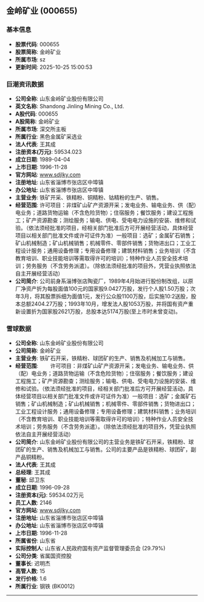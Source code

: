 ## 金岭矿业 (000655)

### 基本信息

- **股票代码**: 000655
- **股票简称**: 金岭矿业
- **所属市场**: sz
- **更新时间**: 2025-10-25 15:00:53

### 巨潮资讯数据

- **公司全称**: 山东金岭矿业股份有限公司
- **英文名称**: Shandong Jinling Mining Co., Ltd.
- **A股代码**: 000655
- **A股简称**: 金岭矿业
- **所属市场**: 深交所主板
- **所属行业**: 黑色金属矿采选业
- **法人代表**: 王其成
- **注册资本(万元)**: 59534.023
- **成立日期**: 1989-04-04
- **上市日期**: 1996-11-28
- **官方网站**: www.sdjlky.com
- **注册地址**: 山东省淄博市张店区中埠镇
- **办公地址**: 山东省淄博市张店区中埠镇
- **主营业务**: 铁矿开采、铁精粉、铜精粉、钴精粉的生产、销售。
- **经营范围**: 许可项目：非煤矿山矿产资源开采；发电业务、输电业务、供（配）电业务；道路货物运输（不含危险货物）；住宿服务；餐饮服务；建设工程施工；矿产资源勘查；测绘服务；输电、供电、受电电力设施的安装、维修和试验。（依法须经批准的项目，经相关部门批准后方可开展经营活动，具体经营项目以相关部门批准文件或许可证件为准）一般项目：选矿；金属矿石销售；矿山机械制造；矿山机械销售；机械零件、零部件销售；货物进出口；工业工程设计服务；通用设备修理；专用设备修理；建筑材料销售；业务培训（不含教育培训、职业技能培训等需取得许可的培训）；特种作业人员安全技术培训；劳务服务（不含劳务派遣）。（除依法须经批准的项目外，凭营业执照依法自主开展经营活动）
- **公司简介**: 公司前身系淄博张店陶瓷厂，1989年4月始进行股份制改组，以原厂净资产折为每股面值100元的国家股9.0427万股，发行个人股1.50万股；次年3月，将其股票拆细为面值1元，发行公众股1100万股，后实施10:2送股，股本总额2404.27万股；1993年10月，增发法人股1053万股，并将国有资产重新设置折为国家股2621万股，总股本达5174万股(至上市时未曾变动)。

### 雪球数据

- **公司全称**: 山东金岭矿业股份有限公司
- **公司简称**: 金岭矿业
- **主营业务**: 铁矿石开采，铁精粉、球团矿的生产、销售及机械加工与销售。
- **经营范围**: 　　许可项目：非煤矿山矿产资源开采；发电业务、输电业务、供（配）电业务；道路货物运输（不含危险货物）；住宿服务；餐饮服务；建设工程施工；矿产资源勘查；测绘服务；输电、供电、受电电力设施的安装、维修和试验。（依法须经批准的项目，经相关部门批准后方可开展经营活动，具体经营项目以相关部门批准文件或许可证件为准）一般项目：选矿；金属矿石销售；矿山机械制造；矿山机械销售；机械零件、零部件销售；货物进出口；工业工程设计服务；通用设备修理；专用设备修理；建筑材料销售；业务培训（不含教育培训、职业技能培训等需取得许可的培训）；特种作业人员安全技术培训；劳务服务（不含劳务派遣）。（除依法须经批准的项目外，凭营业执照依法自主开展经营活动）
- **公司简介**: 山东金岭矿业股份有限公司的主营业务是铁矿石开采，铁精粉、球团矿的生产、销售及机械加工与销售。公司的主要产品是铁精粉、球团矿，副产品铜精粉。
- **法人代表**: 王其成
- **总经理**: 王其成
- **董秘**: 邱卫东
- **成立日期**: 1996-09-28
- **注册资本(元)**: 59534.02万元
- **员工人数**: 2146
- **官方网站**: www.sdjlky.com
- **注册地址**: 山东省淄博市张店区中埠镇
- **办公地址**: 山东省淄博市张店区中埠镇
- **上市日期**: 1996-11-28
- **所属省份**: 山东省
- **实际控制人**: 山东省人民政府国有资产监督管理委员会 (29.79%)
- **公司分类**: 省属国资控股
- **董事长**: 迟明杰
- **高管人数**: 15
- **发行价格**: 1.6
- **所属行业**: 钢铁 (BK0012)

---